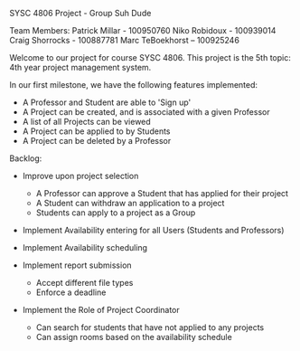 SYSC 4806 Project - Group Suh Dude

Team Members:
Patrick Millar - 100950760
Niko Robidoux -   100939014
Craig Shorrocks - 100887781
Marc TeBoekhorst – 100925246


Welcome to our project for course SYSC 4806. This project is the 5th topic: 4th year project management system.

In our first milestone, we have the following features implemented:
- A Professor and Student are able to 'Sign up'
- A Project can be created, and is associated with a given Professor
- A list of all Projects can be viewed
- A Project can be applied to by Students
- A Project can be deleted by a Professor


Backlog:

- Improve upon project selection
	- A Professor can approve a Student that has applied for their project
	- A Student can withdraw an application to a project
	- Students can apply to a project as a Group

- Implement Availability entering for all Users (Students and Professors)

- Implement Availability scheduling

- Implement report submission
	- Accept different file types
	- Enforce a deadline

- Implement the Role of Project Coordinator
	- Can search for students that have not applied to any projects
	- Can assign rooms based on the availability schedule
